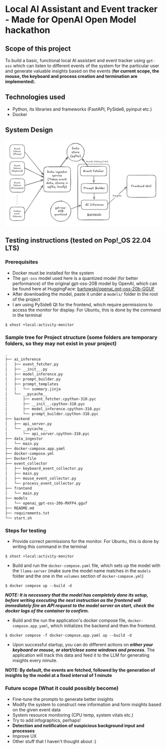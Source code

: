 # Local AI Assistant and Event tracker - Made for OpenAI Open Model hackathon

## Scope of this project
To build a basic, functional local AI assistant and event tracker using `gpt-oss` which can listen to different events of the system for the particular user and generate valuable insights based on the events (**for current scope, the mouse, the keyboard and process creation and termination are implemented**).

## Technologies used
- Python, its libraries and frameworks (FastAPI, PySide6, pyinput etc.)
- Docker

## System Design
![System design for the project](/assets/sysdesign.png "sysdesign.png")

## Testing instructions (tested on Pop!_OS 22.04 LTS)

### Prerequisites
- Docker must be installed for the system
- The `gpt-oss` model used here is a quantized model (for better performance) of the original gpt-oss-20B model by OpenAI, which can be found here at HuggingFace: [bartowski/openai_gpt-oss-20b-GGUF ](https://huggingface.co/bartowski/openai_gpt-oss-20b-GGUF/blob/main/openai_gpt-oss-20b-MXFP4.gguf)
- After downloading the model, paste it under a `models/` folder in the root of the project
- I am using PySide6 Qt for the frontend, which require permissions to access the monitor for display. For Ubuntu, this is done by the command in the terminal
```
$ xhost +local:activity-monitor
```

### Sample tree for Project structure (some folders are temporary folders, so they may not exist in your project)
```
.
├── ai_inference
│   ├── event_fetcher.py
│   ├── __init__.py
│   ├── model_inference.py
│   ├── prompt_builder.py
│   ├── prompt_templates
│   │   └── summary.jinja
│   └── __pycache__
│       ├── event_fetcher.cpython-310.pyc
│       ├── __init__.cpython-310.pyc
│       ├── model_inference.cpython-310.pyc
│       └── prompt_builder.cpython-310.pyc
├── backend
│   ├── api_server.py
│   └── __pycache__
│       └── api_server.cpython-310.pyc
├── data_ingestor
│   └── main.py
├── docker-compose.app.yaml
├── docker-compose.yml
├── Dockerfile
├── event_collector
│   ├── keyboard_event_collector.py
│   ├── main.py
│   ├── mouse_event_collector.py
│   └── process_event_collector.py
├── frontend
│   └── main.py
├── models
│   └── openai_gpt-oss-20b-MXFP4.gguf
├── README.md
├── requirements.txt
└── start.sh
```

### Steps for testing

- Provide correct permissions for the monitor. For Ubuntu, this is done by writing this command in the terminal
```
$ xhost +local:activity-monitor
```
- Build and run the `docker-compose.yaml` file, which sets up the model with the `llama-server` (make sure the model name matches in the `models` folder and the one in the `volumes` section of `docker-compose.yml`)
```
$ docker compose up --build -d
```
***NOTE:  It is necessary that the model has completely done its setup, before writing executing the next instruction as the frontend will immediately fire an API request to the model server on start, check the docker logs of the container to confirm.***

- Build and the run the application's docker compose file, `docker-compose.app.yaml`, which initializes the backend and then the frontend.
```
$ docker compose -f docker-compose.app.yaml up --build -d
```
- Upon successful startup, you can do different actions on ***either your keyboard or mouse, or start/close some windows and process***. The application will track this data and feed it to the LLM for generating insights every minute.

**NOTE: By default, the events are fetched, followed by the generation of insights by the model at a fixed interval of 1 minute**

### Future scope (What it could possibly become)
- Fine-tune the prompts to generate better insights
- Modify the system to construct new information and form insights based on the given event data
- System resource monitoring (CPU temp, system vitals etc.)
- Try to add infographics, perhaps!
- **Detection and notification of suspicious background input and processes**
- Improve UX
- Other stuff that I haven't thought about :)
